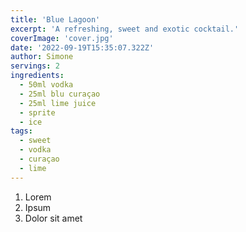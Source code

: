 ```yaml
---
title: 'Blue Lagoon'
excerpt: 'A refreshing, sweet and exotic cocktail.'
coverImage: 'cover.jpg'
date: '2022-09-19T15:35:07.322Z'
author: Simone
servings: 2
ingredients:
  - 50ml vodka
  - 25ml blu curaçao
  - 25ml lime juice
  - sprite
  - ice
tags:
  - sweet
  - vodka
  - curaçao
  - lime
---
```


1. Lorem
1. Ipsum
1. Dolor sit amet
